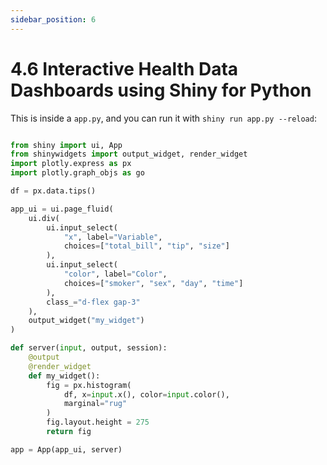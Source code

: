 ```yaml
---
sidebar_position: 6
---
```


# 4.6 Interactive Health Data Dashboards using Shiny for Python


This is inside a `app.py`, and you can run it with `shiny run app.py --reload`: 

```python

from shiny import ui, App
from shinywidgets import output_widget, render_widget
import plotly.express as px
import plotly.graph_objs as go

df = px.data.tips()

app_ui = ui.page_fluid(
    ui.div(
        ui.input_select(
            "x", label="Variable",
            choices=["total_bill", "tip", "size"]
        ),
        ui.input_select(
            "color", label="Color",
            choices=["smoker", "sex", "day", "time"]
        ),
        class_="d-flex gap-3"
    ),
    output_widget("my_widget")
)

def server(input, output, session):
    @output
    @render_widget
    def my_widget():
        fig = px.histogram(
            df, x=input.x(), color=input.color(),
            marginal="rug"
        )
        fig.layout.height = 275
        return fig

app = App(app_ui, server)

```